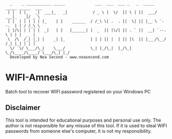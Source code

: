 ```
  _    _ ___________ _____             ___  ___  ___ _   _  _____ _____ _____  ___  
 | |  | |_   _|  ___|_   _|           / _ \ |  \/  || \ | ||  ___/  ___|_   _|/ _ \ 
 | |  | | | | | |_    | |    ______  / /_\ \| .  . ||  \| || |__ \ `--.  | | / /_\ \
 | |/\| | | | |  _|   | |   |______| |  _  || |\/| || . ` ||  __| `--. \ | | |  _  |
 \  /\  /_| |_| |    _| |_           | | | || |  | || |\  || |___/\__/ /_| |_| | | |
  \/  \/ \___/\_|    \___/           \_| |_/\_|  |_/\_| \_/\____/\____/ \___/\_| |_/   
  Developed by Noa Second - www.noasecond.com
```

# WIFI-Amnesia
Batch tool to recover WIFI password registered on your Windows PC

## Disclaimer
This tool is intended for educational purposes and personal use only. The author is not responsible for any misuse of this tool. If it is used to steal WIFI passwords from someone else's computer, it is not my responsibility.